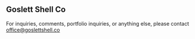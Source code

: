 ## Goslett Shell Co

For inquiries, comments, portfolio inquiries, or anything else, please contact office@goslettshell.co



